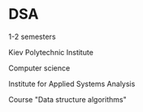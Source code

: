 # DSA

1-2 semesters

Kiev Polytechnic Institute

Computer science

Institute for Applied Systems Analysis

Course "Data structure algorithms"
